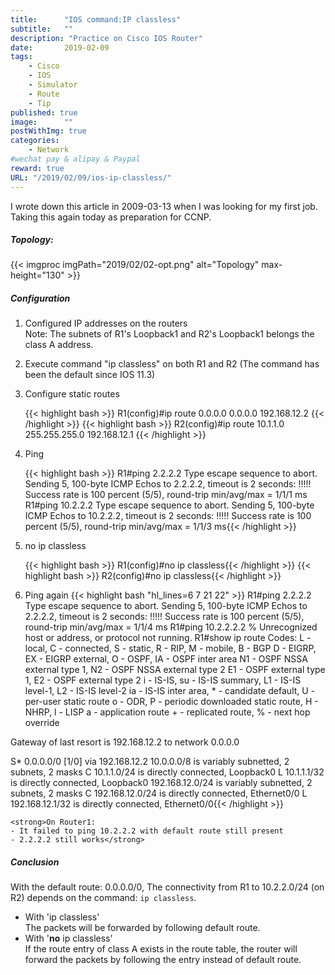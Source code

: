 ```yaml
---
title:      "IOS command:IP classless"
subtitle:   ""
description: "Practice on Cisco IOS Router"
date:       2019-02-09
tags:
    - Cisco
    - IOS
    - Simulator
    - Route
    - Tip
published: true
image:      ""
postWithImg: true
categories:
    - Network
#wechat pay & alipay & Paypal
reward: true
URL: "/2019/02/09/ios-ip-classless/"
---
```

I wrote down this article in 2009-03-13 when I was looking for my first job. Taking this again today as preparation for CCNP.

##### Topology:
{{< imgproc imgPath="2019/02/02-opt.png" alt="Topology" max-height="130" >}}

##### Configuration

1. Configured IP addresses on the routers<br>
    Note: The subnets of R1's Loopback1 and R2's Loopback1 belongs the class A address.
2. Execute command "ip classless" on both R1 and R2 (The command has been the default since IOS 11.3)
3. Configure static routes

    {{< highlight bash >}}
R1(config)#ip route 0.0.0.0 0.0.0.0 192.168.12.2 {{< /highlight >}}
    {{< highlight bash >}}
R2(config)#ip route 10.1.1.0 255.255.255.0 192.168.12.1 {{< /highlight >}}

4. Ping

    {{< highlight bash >}}
R1#ping 2.2.2.2
Type escape sequence to abort.
Sending 5, 100-byte ICMP Echos to 2.2.2.2, timeout is 2 seconds:
!!!!!
Success rate is 100 percent (5/5), round-trip min/avg/max = 1/1/1 ms
R1#ping 10.2.2.2
Type escape sequence to abort.
Sending 5, 100-byte ICMP Echos to 10.2.2.2, timeout is 2 seconds:
!!!!!
Success rate is 100 percent (5/5), round-trip min/avg/max = 1/1/3 ms{{< /highlight >}}

5. no ip classless

    {{< highlight bash >}}
R1(config)#no ip classless{{< /highlight >}}
    {{< highlight bash >}}
R2(config)#no ip classless{{< /highlight >}}

6. Ping again
    {{< highlight bash "hl_lines=6 7 21 22" >}}
R1#ping 2.2.2.2
Type escape sequence to abort.
Sending 5, 100-byte ICMP Echos to 2.2.2.2, timeout is 2 seconds:
!!!!!
Success rate is 100 percent (5/5), round-trip min/avg/max = 1/1/4 ms
R1#ping 10.2.2.2.2
% Unrecognized host or address, or protocol not running.
R1#show ip route
Codes: L - local, C - connected, S - static, R - RIP, M - mobile, B - BGP
       D - EIGRP, EX - EIGRP external, O - OSPF, IA - OSPF inter area
       N1 - OSPF NSSA external type 1, N2 - OSPF NSSA external type 2
       E1 - OSPF external type 1, E2 - OSPF external type 2
       i - IS-IS, su - IS-IS summary, L1 - IS-IS level-1, L2 - IS-IS level-2
       ia - IS-IS inter area, * - candidate default, U - per-user static route
       o - ODR, P - periodic downloaded static route, H - NHRP, l - LISP
       a - application route
       + - replicated route, % - next hop override

Gateway of last resort is 192.168.12.2 to network 0.0.0.0

S*    0.0.0.0/0 [1/0] via 192.168.12.2
      10.0.0.0/8 is variably subnetted, 2 subnets, 2 masks
C        10.1.1.0/24 is directly connected, Loopback0
L        10.1.1.1/32 is directly connected, Loopback0
      192.168.12.0/24 is variably subnetted, 2 subnets, 2 masks
C        192.168.12.0/24 is directly connected, Ethernet0/0
L        192.168.12.1/32 is directly connected, Ethernet0/0{{< /highlight >}}

    <strong>On Router1:
    - It failed to ping 10.2.2.2 with default route still present
    - 2.2.2.2 still works</strong>

##### Conclusion

With the default route: 0.0.0.0/0, The connectivity from R1 to 10.2.2.0/24 (on R2) depends on the command: ```ip classless```.

- With 'ip classless'<br>
    The packets will be forwarded by following default route.
- With '**no** ip classless'<br>
    If the route entry of class A exists in the route table, the router will forward the packets by following the entry instead of default route.

